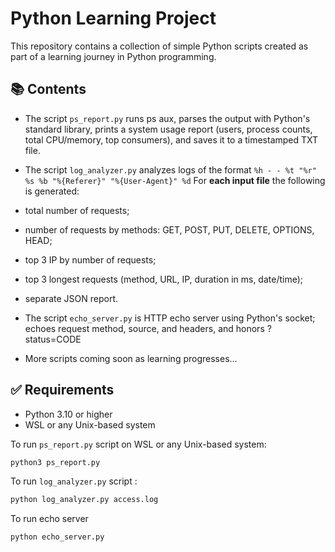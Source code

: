 # Python Learning Project

This repository contains a collection of simple Python scripts created as part of a learning journey in Python programming.

## 📚 Contents

- The script `ps_report.py` runs ps aux, parses the output with Python's standard library, 
prints a system usage report (users, process counts, total CPU/memory, top consumers), 
and saves it to a timestamped TXT file.

- The script `log_analyzer.py` analyzes logs of the format
`%h - - %t "%r" %s %b "%{Referer}" "%{User-Agent}" %d`
For **each input file** the following is generated:
- total number of requests;
- number of requests by methods: GET, POST, PUT, DELETE, OPTIONS, HEAD;
- top 3 IP by number of requests;
- top 3 longest requests (method, URL, IP, duration in ms, date/time);
- separate JSON report.

- The script `echo_server.py` is HTTP echo server using Python's socket; 
echoes request method, source, and headers, and honors ?status=CODE

- More scripts coming soon as learning progresses...

## ✅ Requirements
- Python 3.10 or higher
- WSL or any Unix-based system

To run `ps_report.py` script on WSL or any Unix-based system:
```bash
python3 ps_report.py
```

To run `log_analyzer.py` script :
```bash
python log_analyzer.py access.log
```

To run echo server
```bash
python echo_server.py
```